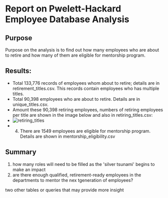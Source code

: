 # Report on Pwelett-Hackard Employee Database Analysis
## Purpose
Purpose on the analysis is to find out how many employees who are about to retire and how many of them are eligible for mentorship program.
## Results:
- Total 133,776 records of employees whom about to retire; details are in retirement_titles.csv. This records contain employees who has multiple titles. 
- Total 90,398 employees who are about to retire. Details are in unique_titles.csv.
- Amount these 90,398 retiring employees, numbers of retiring employees per title are shown in the image below and also in retiring_titles.csv:
- ![retiring_titles]()
- 4. There are 1549 employees are eligible for mentorship program. Details are shown in mentorship_eligibility.csv

## Summary
1. how many roles will need to be filled as the 'silver tsunami' begins to make an impact
2. are there enough qualified, retirement-ready employees in the departments to mentor the nex tgeneration of employees?

two other tables or queries that may provide more insight

